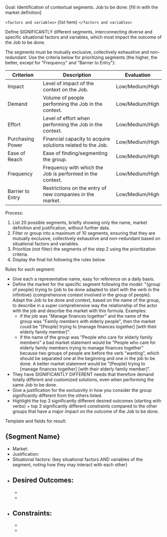 Goal: Identification of contextual segments.
Job to be done: [fill in with the market definition]

`<factors and variables>`
{list here}
`</factors and variables>`

Define SIGNIFICANTLY different segments, interconnecting diverse and specific situational factors and variables, which most impact the outcome of the Job to be done.

The segments must be mutually exclusive, collectively exhaustive and non-redundant.
Use the criteria below for prioritizing segments (the higher, the better, except for "Frequency" and "Barrier to Entry"):

| Criterion | Description | Evaluation |
|-------------------|--------------------------------------------------------------------------------|------------|
| Impact | Level of impact of the context on the Job. | Low/Medium/High |
| Demand | Volume of people performing the Job in the context. | Low/Medium/High |
| Effort | Level of effort when performing the Job in the context. | Low/Medium/High |
| Purchasing Power | Financial capacity to acquire solutions related to the Job. | Low/Medium/High |
| Ease of Reach | Ease of finding/segmenting the group. | Low/Medium/High |
| Frequency | Frequency with which the Job is performed in the context. | Low/Medium/High |
| Barrier to Entry | Restrictions on the entry of new companies in the market. | Low/Medium/High |

Process:
1. List 20 possible segments, briefly showing only the name, market definition and justification, without further data.
2. Filter or group into a maximum of 10 segments, ensuring that they are mutually exclusive, collectively exhaustive and non-redundant based on situational factors and variables. 
3. Prioritize (not filter) the segments of the step 2 using the prioritization criteria.
4. Display the final list following the rules below.

Rules for each segment:
- Give each a representative name, easy for reference on a daily basis.
- Define the market for the specific segment following the model: "{group of people} trying to {job to be done adapted to start with the verb in the infinitive} {comprehensive context involved in the group of people}. Adapt the Job to be done and context, based on the name of the group, to describe in a super comprehensive way the relationship of the actor with the job and describe the market with this formula. Examples:
    - if the job was "Manage finances together" and the name of the group was "Family members with elderly people", then the market could be "[People] trying to [manage finances together] [with their elderly family member]".
    - if the name of the group was "People who care for elderly family members" a bad market statement would be "People who care for elderly family members trying to manage finances together" because two groups of people are before the verb "wanting", which should be separated one at the beginning and one in the job to be done. A better market statement would be "[People] trying to [manage finances together] [with their elderly family member]".
- They have SIGNIFICANTLY DIFFERENT needs that therefore demand totally different and customized solutions, even when performing the same Job to be done.
- Give a justification for the exclusivity in how you consider the group significantly different from the others listed.
- Highlight the top 3 significantly different desired outcomes (starting with verbs) + top 3 significantly different constraints compared to the other groups that have a major impact on the outcome of the Job to be done.


Template and fields for result:
## {Segment Name}
- Market:
- Justification:
- Situational factors: {key situational factors AND variables of the segment, noting how they may interact with each other}
- Desired Outcomes: 
    - 
    - 
    - 
- Constraints:
    - 
    - 
    - 
